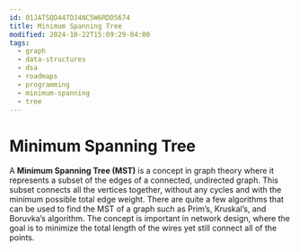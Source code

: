 ```yaml
---
id: 01JATSQD447DJ4NC5W6RDD5674
title: Minimum Spanning Tree
modified: 2024-10-22T15:09:29-04:00
tags:
  - graph
  - data-structures
  - dsa
  - roadmaps
  - programming
  - minimum-spanning
  - tree
---
```

# Minimum Spanning Tree

A **Minimum Spanning Tree (MST)** is a concept in graph theory where it represents a subset of the edges of a connected, undirected graph. This subset connects all the vertices together, without any cycles and with the minimum possible total edge weight. There are quite a few algorithms that can be used to find the MST of a graph such as Prim’s, Kruskal’s, and Boruvka’s algorithm. The concept is important in network design, where the goal is to minimize the total length of the wires yet still connect all of the points.